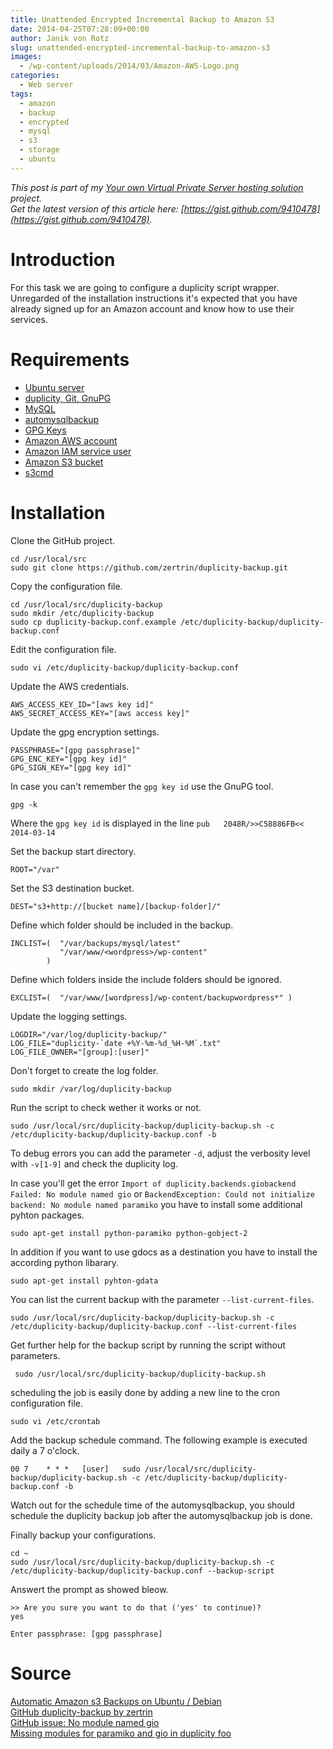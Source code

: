 ```yaml
---
title: Unattended Encrypted Incremental Backup to Amazon S3
date: 2014-04-25T07:28:09+00:00
author: Janik von Rotz
slug: unattended-encrypted-incremental-backup-to-amazon-s3
images:
  - /wp-content/uploads/2014/03/Amazon-AWS-Logo.png
categories:
  - Web server
tags:
  - amazon
  - backup
  - encrypted
  - mysql
  - s3
  - storage
  - ubuntu
---
```

*This post is part of my [Your own Virtual Private Server hosting solution](https://janikvonrotz.ch/your-own-virtual-private-server-hosting-solution/) project.*  
*Get the latest version of this article here: [https://gist.github.com/9410478](https://gist.github.com/9410478).*  

# Introduction

For this task we are going to configure a duplicity script wrapper.
Unregarded of the installation instructions it's expected that you have already signed up for an Amazon account and know how to use their services.
<!--more-->
# Requirements

* [Ubuntu server](https://janikvonrotz.ch/2014/03/13/deploy-ubuntu-server/)
* [duplicity, Git, GnuPG](https://janikvonrotz.ch/2014/03/25/install-ubuntu-packages/)
* [MySQL](https://janikvonrotz.ch/2014/04/07/install-mysql/)
* [automysqlbackup](https://janikvonrotz.ch/2014/04/08/install-automysqlbackup/)
* [GPG Keys](https://janikvonrotz.ch/2014/04/09/create-gpg-keys/)
* [Amazon AWS account](http://aws.amazon.com/)
* [Amazon IAM service user](https://console.aws.amazon.com/iam)
* [Amazon S3 bucket](https://console.aws.amazon.com/s3)
* [s3cmd](https://janikvonrotz.ch/2014/04/10/install-s3cmd/)

# Installation

Clone the GitHub project.

    cd /usr/local/src
    sudo git clone https://github.com/zertrin/duplicity-backup.git

Copy the configuration file.

    cd /usr/local/src/duplicity-backup
    sudo mkdir /etc/duplicity-backup
    sudo cp duplicity-backup.conf.example /etc/duplicity-backup/duplicity-backup.conf

Edit the configuration file.

    sudo vi /etc/duplicity-backup/duplicity-backup.conf
    
Update the AWS credentials.

    AWS_ACCESS_KEY_ID="[aws key id]"
    AWS_SECRET_ACCESS_KEY="[aws access key]"
    
Update the gpg encryption settings.

    PASSPHRASE="[gpg passphrase]"
    GPG_ENC_KEY="[gpg key id]"
    GPG_SIGN_KEY="[gpg key id]"

In case you can't remember the `gpg key id` use the GnuPG tool.

    gpg -k
    
Where the `gpg key id` is displayed in the line `pub   2048R/>>C58886FB<< 2014-03-14`

Set the backup start directory.

    ROOT="/var"
    
Set the S3 destination bucket.

    DEST="s3+http://[bucket name]/[backup-folder]/"

Define which folder should be included in the backup.
```
INCLIST=(  "/var/backups/mysql/latest" 
           "/var/www/<wordpress>/wp-content" 
        )
```
Define which folders inside the include folders should be ignored.

    EXCLIST=(  "/var/www/[wordpress]/wp-content/backupwordpress*" )

Update the logging settings.
```
LOGDIR="/var/log/duplicity-backup/"
LOG_FILE="duplicity-`date +%Y-%m-%d_%H-%M`.txt"
LOG_FILE_OWNER="[group]:[user]"
```
Don't forget to create the log folder.

    sudo mkdir /var/log/duplicity-backup

Run the script to check wether it works or not.

    sudo /usr/local/src/duplicity-backup/duplicity-backup.sh -c /etc/duplicity-backup/duplicity-backup.conf -b

To debug errors you can add the parameter `-d`, adjust the verbosity level with `-v[1-9]` and check the duplicity log.

In case you'll get the error `Import of duplicity.backends.giobackend Failed: No module named gio` or `BackendException: Could not initialize backend: No module named paramiko` you have to install some additional pyhton packages.

    sudo apt-get install python-paramiko python-gobject-2

In addition if you want to use gdocs as a destination you have to install the according python libarary.

    sudo apt-get install pyhton-gdata

You can list the current backup with the parameter `--list-current-files`.

    sudo /usr/local/src/duplicity-backup/duplicity-backup.sh -c /etc/duplicity-backup/duplicity-backup.conf --list-current-files
    
Get further help for the backup script by running the script without parameters.

     sudo /usr/local/src/duplicity-backup/duplicity-backup.sh

scheduling the job is easily done by adding a new line to the cron configuration file.

    sudo vi /etc/crontab
    
Add the backup schedule command. The following example is executed daily a 7 o'clock.

    00 7    * * *   [user]   sudo /usr/local/src/duplicity-backup/duplicity-backup.sh -c /etc/duplicity-backup/duplicity-backup.conf -b

Watch out for the schedule time of the automysqlbackup, you should schedule the duplicity backup job after the automysqlbackup job is done.

Finally backup your configurations.

    cd ~
    sudo /usr/local/src/duplicity-backup/duplicity-backup.sh -c /etc/duplicity-backup/duplicity-backup.conf --backup-script
    
Answert the prompt as showed bleow.

    >> Are you sure you want to do that ('yes' to continue)?
    yes
    
    Enter passphrase: [gpg passphrase]


# Source

[Automatic Amazon s3 Backups on Ubuntu / Debian](http://www.problogdesign.com/how-to/automatic-amazon-s3-backups-on-ubuntu-debian/)  
[GitHub duplicity-backup by zertrin](https://github.com/zertrin/duplicity-backup)  
[GitHub issue: No module named gio](https://github.com/zertrin/duplicity-backup/issues/63)  
[Missing modules for paramiko and gio in duplicity foo](http://www.rfc3092.net/2013/09/missing-modules-for-paramiko-and-gio-in-duplicity-foo/)  